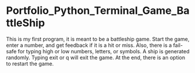 # Portfolio_Python_Terminal_Game_BattleShip

This is my first program, it is meant to be a battleship game. 
Start the game, enter a number, and get feedback if it is a hit or miss. 
Also, there is a fail-safe for typing high or low numbers, letters, or symbols. 
A ship is generated randomly. 
Typing exit or q will exit the game. 
At the end, there is an option to restart the game.
